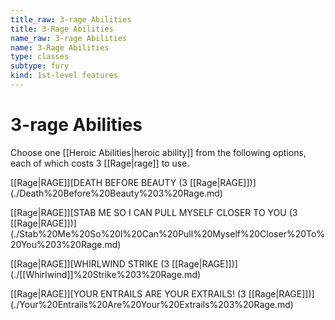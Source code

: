 ```yaml
---
title_raw: 3-rage Abilities
title: 3-Rage Abilities
name_raw: 3-rage Abilities
name: 3-Rage Abilities
type: classes
subtype: fury
kind: 1st-level features
---
```


# 3-rage Abilities

Choose one [[Heroic Abilities|heroic ability]] from the following options, each of which costs 3 [[Rage|rage]] to use.

[[Rage|RAGE]]\[DEATH BEFORE BEAUTY (3 [[Rage|RAGE]])\](./Death%20Before%20Beauty%203%20Rage.md)

[[Rage|RAGE]]\[STAB ME SO I CAN PULL MYSELF CLOSER TO YOU (3 [[Rage|RAGE]])\](./Stab%20Me%20So%20I%20Can%20Pull%20Myself%20Closer%20To%20You%203%20Rage.md)

[[Rage|RAGE]]\[WHIRLWIND STRIKE (3 [[Rage|RAGE]])\](./[[Whirlwind]]%20Strike%203%20Rage.md)

[[Rage|RAGE]]\[YOUR ENTRAILS ARE YOUR EXTRAILS! (3 [[Rage|RAGE]])\](./Your%20Entrails%20Are%20Your%20Extrails%203%20Rage.md)
